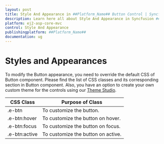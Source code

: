 ```yaml
---
layout: post
title: Style And Appearance in ##Platform_Name## Button Control | Syncfusion
description: Learn here all about Style And Appearance in Syncfusion ##Platform_Name## Button control of Syncfusion Essential JS 2 and more.
platform: ej2-asp-core-mvc
control: Style And Appearance
publishingplatform: ##Platform_Name##
documentation: ug
---
```



# Styles and Appearances

To modify the Button appearance, you need to override the default CSS of Button component. Please find the list of CSS classes and its corresponding section in Button component. Also, you have an option to create your own custom theme for the controls using our [Theme Studio](https://ej2.syncfusion.com/themestudio/?theme=material).

|CSS Class | Purpose of Class|
|-----|-----|
|.e-btn|To customize the button.|
|.e-btn:hover|To customize the button on hover.|
|.e-btn:focus|To customize the button on focus.|
|.e-btn:active|To customize the button on active.|